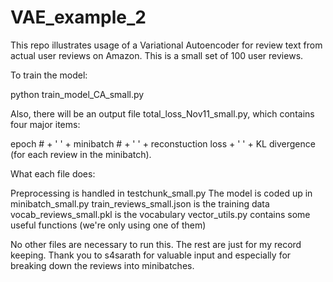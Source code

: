 # VAE_example_2

This repo illustrates usage of a Variational Autoencoder for review text from actual user reviews on Amazon. This is a small set of 100 user reviews.

To train the model:

python train_model_CA_small.py

Also, there will be an output file total_loss_Nov11_small.py, which contains four major items:

epoch # + ' ' + minibatch # + ' ' + reconstuction loss + ' ' + KL divergence (for each review in the minibatch).

What each file does:

Preprocessing is handled in testchunk_small.py
The model is coded up in minibatch_small.py
train_reviews_small.json is the training data
vocab_reviews_small.pkl is the vocabulary
vector_utils.py contains some useful functions (we're only using one of them)

No other files are necessary to run this. The rest are just for my record keeping. Thank you to s4sarath for valuable input and especially for breaking down the reviews into minibatches.



